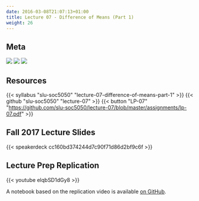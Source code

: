 ```yaml
---
date: 2016-03-08T21:07:13+01:00
title: Lecture 07 - Difference of Means (Part 1)
weight: 26
---
```


## Meta
![](https://img.shields.io/badge/semester-fall%202018-orange.svg) ![](https://img.shields.io/badge/release-lp%20only-red.svg) [![](https://img.shields.io/badge/last%20update-2018--10--06-brightgreen.svg)](https://github.com/slu-soc5050/lecture-06/blob/master/NEWS_SITE.md)

## Resources

{{< syllabus "slu-soc5050" "lecture-07-difference-of-means-part-1" >}}
{{< github "slu-soc5050" "lecture-07" >}}
{{< button "LP-07" "https://github.com/slu-soc5050/lecture-07/blob/master/assignments/lp-07.pdf" >}}

## Fall 2017 Lecture Slides
<p> </p>
{{< speakerdeck cc160bd374244d7c90f71d86d2bf9c6f >}}

## Lecture Prep Replication
<p> </p>
{{< youtube elqbSD1dGy8 >}}

A notebook based on the replication video is available [on GitHub](https://github.com/slu-soc5050/lecture-07/tree/master/assignments/lp-07-replication/docs).
